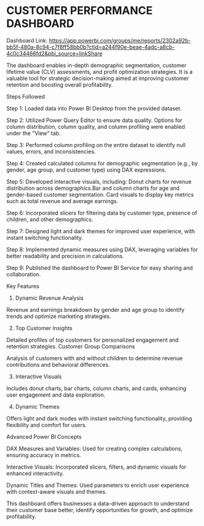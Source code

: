 # CUSTOMER PERFORMANCE DASHBOARD

Dashboard Link: https://app.powerbi.com/groups/me/reports/2302a92b-bb5f-480a-8c94-c7f8ff58bb0b?ctid=a244f90e-beae-4adc-a8cb-4c0c34466fd2&pbi_source=linkShare

The dashboard enables in-depth demographic segmentation, customer lifetime value (CLV) assessments, and profit optimization strategies. It is a valuable tool for strategic decision-making aimed at improving customer retention and boosting overall profitability.


Steps Followed

Step 1: Loaded data into Power BI Desktop from the provided dataset.

Step 2: Utilized Power Query Editor to ensure data quality. Options for column distribution, column quality, and column profiling were enabled under the "View" tab.

Step 3: Performed column profiling on the entire dataset to identify null values, errors, and inconsistencies.

Step 4: Created calculated columns for demographic segmentation (e.g., by gender, age group, and customer type) using DAX expressions.

Step 5: Developed interactive visuals, including:
Donut charts for revenue distribution across demographics.Bar and column charts for age and gender-based customer segmentation.
Card visuals to display key metrics such as total revenue and average earnings.

Step 6: Incorporated slicers for filtering data by customer type, presence of children, and other demographics.

Step 7: Designed light and dark themes for improved user experience, with instant switching functionality.

Step 8: Implemented dynamic measures using DAX, leveraging variables for better readability and precision in calculations.

Step 9: Published the dashboard to Power BI Service for easy sharing and collaboration.


Key Features

1. Dynamic Revenue Analysis

Revenue and earnings breakdown by gender and age group to identify trends and optimize marketing strategies.


2. Top Customer Insights

Detailed profiles of top customers for personalized engagement and retention strategies.
Customer Group Comparisons

Analysis of customers with and without children to determine revenue contributions and behavioral differences.


3. Interactive Visuals

Includes donut charts, bar charts, column charts, and cards, enhancing user engagement and data exploration.


4. Dynamic Themes

Offers light and dark modes with instant switching functionality, providing flexibility and comfort for users.

Advanced Power BI Concepts

DAX Measures and Variables: Used for creating complex calculations, ensuring accuracy in metrics.

Interactive Visuals: Incorporated slicers, filters, and dynamic visuals for enhanced interactivity.

Dynamic Titles and Themes: Used parameters to enrich user experience with context-aware visuals and themes.



This dashboard offers businesses a data-driven approach to understand their customer base better, identify opportunities for growth, and optimize profitability.

